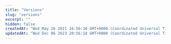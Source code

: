 ```yaml
---
title: "Versions"
slug: "versions"
excerpt: ""
hidden: false
createdAt: "Wed May 26 2021 16:56:10 GMT+0000 (Coordinated Universal Time)"
updatedAt: "Wed Dec 06 2023 20:56:18 GMT+0000 (Coordinated Universal Time)"
---
```

